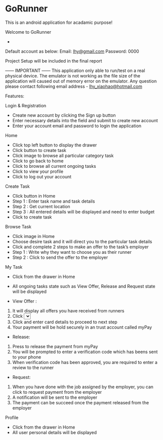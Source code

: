 # GoRunner
This is an android application for acadamic purpose! 

<User Manual>

Welcome to GoRunner

*
Default account as below:
Email: lhy@gmail.com
Password: 0000

Project Setup will be included in the final report 

—— IMPORTANT ——
This application only able to run/test on a real physical device. The emulator is not working as the file size of the application will caused out of memory error on the emulator. Any question please contact following email address - lhy_xiaohao@hotmail.com

Features:

Login & Registration
- Create new account by clicking the Sign up button
- Enter necessary details into the field and submit to create new account
- Enter your account email and password to login the application

Home 
- Click top left button to display the drawer 
- Click <Create Task> button to create task
- Click <Category> image to browse all particular category task
- Click <Home> to go back to home
- Click <My Task> to browse all current ongoing tasks
- Click <Profile> to view your profile
- Click <Log out> to log out your account

Create Task
- Click <Create Task> button in Home
- Step 1 : Enter task name and task details
- Step 2 : Get current location
- Step 3 : All entered details will be displayed and need to enter budget
- Click <Post Task> to create task

Browse Task
- Click <Category> image in Home
- Choose desire task and it will direct you to the particular task details
- Click <Make Offer> and complete 2 steps to make an offer to the task’s employer
- Step 1 : Write why they want to choose you as their runner
- Step 2 : Click <Submit Offer> to send the offer to the employer

My Task
- Click <My Task> from the drawer in Home
- All ongoing tasks state such as View Offer, Release and Request state will be displayed 

- View Offer :
1. It will display all offers you have received from runners
2. Click <Select Runner> to select the runner you want 
3. Click <Make payment> and enter card details to proceed to next step
4. Your payment will be hold securely in an trust account called myPay

- Release:
1. Press <Release Payment> to release the payment from myPay 
2. You will be prompted to enter a verification code which has beens sent to your phone 
3. When verification code has been approved, you are required to enter a review to the runner
	
- Request:	
1. When you have done with the job assigned by the employer, you can click <Release Payment> to request payment from the employer
2. A notification will be sent to the employer 
3. The payment can be succeed once the payment released from the employer
		
Profile
- Click <Profile> from the drawer in Home
- All user personal details will be displayed



